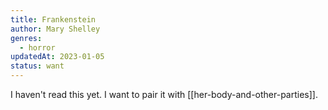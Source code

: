```yaml
---
title: Frankenstein
author: Mary Shelley
genres:
  - horror
updatedAt: 2023-01-05
status: want
---
```


I haven't read this yet. I want to pair it with [[her-body-and-other-parties]]. 